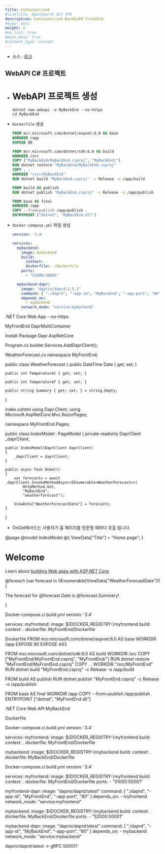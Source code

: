 ```yaml
---
title: Containerized
#linkTitle: OpenSearch 링크 제목
description: Containerized BackEnd와 FrontEnd 
#type: docs
weight: 3
#no_list: true
#main_menu: true
#content_type: concept
---
```


- 소스 : [링크](./MyBackEnd)

## WebAPI C# 프로젝트
- # WebAPI 프로젝트 생성
  ```shell
  dotnet new webapi -o MyBackEnd --no-https
  cd MyBackEnd
  ```
- `Dockerfile` 생성
  ```dockerfile
  FROM mcr.microsoft.com/dotnet/aspnet:6.0 AS base
  WORKDIR /app
  EXPOSE 80
  
  FROM mcr.microsoft.com/dotnet/sdk:6.0 AS build
  WORKDIR /src
  COPY ["MyBackEnd/MyBackEnd.csproj", "MyBackEnd/"]
  RUN dotnet restore "MyBackEnd/MyBackEnd.csproj"
  COPY . .
  WORKDIR "/src/MyBackEnd"
  RUN dotnet build "MyBackEnd.csproj" -c Release -o /app/build
  
  FROM build AS publish
  RUN dotnet publish "MyBackEnd.csproj" -c Release -o /app/publish
  
  FROM base AS final
  WORKDIR /app
  COPY --from=publish /app/publish .
  ENTRYPOINT ["dotnet", "MyBackEnd.dll"]
  ```
- `docker-compose.yml` 파일 생성
  ```yaml
  version: '3.4'
  
  services:
    mybackend:
      image: mybackend
      build:
        context: .
        dockerfile: ./Dockerfile
      ports:
        - "52000:50001"
  
    mybackend-dapr:
      image: "daprio/daprd:1.5.1"
      command: [ "./daprd", "-app-id", "MyBackEnd", "-app-port", "80" ]
      depends_on:
        - mybackend
      network_mode: "service:mybackend"
  ```

























.NET Core Web App
--no-https


MyFrontEnd 
DaprMultiContainer 

Install-Package Dapr.AspNetCore

Program.cs
builder.Services.AddDaprClient();

WeatherForecast.cs
namespace MyFrontEnd;

public class WeatherForecast
{
    public DateTime Date { get; set; }

    public int TemperatureC { get; set; }

    public int TemperatureF { get; set; }

    public string Summary { get; set; } = string.Empty;
}

index.cshtml
using Dapr.Client;
using Microsoft.AspNetCore.Mvc.RazorPages;

namespace MyFrontEnd.Pages;

public class IndexModel : PageModel
{
    private readonly DaprClient _daprClient;

    public IndexModel(DaprClient daprClient)
    {
        _daprClient = daprClient;
    }

    public async Task OnGet()
    {
        var forecasts = await _daprClient.InvokeMethodAsync<IEnumerable<WeatherForecast>>(
            HttpMethod.Get,
            "MyBackEnd",
            "weatherforecast");

        ViewData["WeatherForecastData"] = forecasts;
    }
}
- OnGet메서드는 사용자가 홈 페이지를 방문할 때마다 호출 됩니다.

@page
@model IndexModel
@{
    ViewData["Title"] = "Home page";
}

<div class="text-center">
    <h1 class="display-4">Welcome</h1>
    <p>Learn about <a href="https://docs.microsoft.com/aspnet/core">building Web apps with ASP.NET Core</a>.</p>
    @foreach (var forecast in (IEnumerable<WeatherForecast>)ViewData["WeatherForecastData"]!)
    {
        <p>The forecast for @forecast.Date is @forecast.Summary!</p>
    }
</div>


Docker-compose.ci.build.yml
version: '3.4'

services:
myfrontend:
    image: ${DOCKER_REGISTRY-}myfrontend
    build:
    context: .
    dockerfile: MyFrontEnd/Dockerfile


Dockerfile
FROM mcr.microsoft.com/dotnet/aspnet:6.0 AS base
WORKDIR /app
EXPOSE 80
EXPOSE 443

FROM mcr.microsoft.com/dotnet/sdk:6.0 AS build
WORKDIR /src
COPY ["MyFrontEnd/MyFrontEnd.csproj", "MyFrontEnd/"]
RUN dotnet restore "MyFrontEnd/MyFrontEnd.csproj"
COPY . .
WORKDIR "/src/MyFrontEnd"
RUN dotnet build "MyFrontEnd.csproj" -c Release -o /app/build

FROM build AS publish
RUN dotnet publish "MyFrontEnd.csproj" -c Release -o /app/publish

FROM base AS final
WORKDIR /app
COPY --from=publish /app/publish .
ENTRYPOINT ["dotnet", "MyFrontEnd.dll"]



.NET Core Web API
MyBackEnd 

Dockerfile 


Docker-compose.ci.build.yml
version: '3.4'

services:
  myfrontend:
    image: ${DOCKER_REGISTRY-}myfrontend
    build:
      context: .
      dockerfile: MyFrontEnd/Dockerfile

  mybackend:
    image: ${DOCKER_REGISTRY-}mybackend
    build:
      context: .
      dockerfile: MyBackEnd/Dockerfile



Docker-compose.ci.build.yml
version: '3.4'

services:
  myfrontend:
    image: ${DOCKER_REGISTRY-}myfrontend
    build:
      context: .
      dockerfile: MyFrontEnd/Dockerfile
    ports:
      - "51000:50001"

  myfrontend-dapr:
    image: "daprio/daprd:latest"
    command: [ "./daprd", "-app-id", "MyFrontEnd", "-app-port", "80" ]
    depends_on:
      - myfrontend
    network_mode: "service:myfrontend"

  mybackend:
    image: ${DOCKER_REGISTRY-}mybackend
    build:
      context: .
      dockerfile: MyBackEnd/Dockerfile
    ports:
      - "52000:50001"

  mybackend-dapr:
    image: "daprio/daprd:latest"
    command: [ "./daprd", "-app-id", "MyBackEnd", "-app-port", "80" ]
    depends_on:
      - mybackend
    network_mode: "service:mybackend"

daprio/daprd:latest -> 
gRPC 50001?